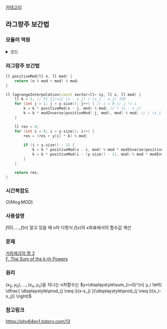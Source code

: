 [카테고리](/README.md)
## 라그랑주 보간법
### 모듈러 역원
<details>
<summary>코드</summary>

```cpp
tuple<ll, ll, ll> extendedGCD(ll a, ll b) { // ax + by = gcd(a, b)
    if (b == 0) return {1, 0, a};

    auto [x, y, g] = extendedGCD(b, a % b);
    return {y, x - (a / b) * y, g};
}

ll modInverse(ll a, ll b) {
    auto [x, y, g] = extendedGCD(a, b); //ax + by = g
    if (g == 1) return (x + b) % b;
    return -1;
}
```
</details>

### 라그랑주 보간법
```cpp
ll positiveMod(ll n, ll mod) {
    return (n % mod + mod) % mod;
}

ll lagrangeInterpolation(const vector<ll> &y, ll x, ll mod) {
    ll k = 1; // PI_{j!=i} (x - x_j) / (x_i - x_j) 저장
    for (int j = 1; j < y.size(); j++) { // i = 0 // j != i
        k = k * positiveMod(x - j, mod) % mod; // * (x - x_j)
        k = k * modInverse(positiveMod(-j, mod), mod) % mod; // / (x_i - x_j)
    }

    ll res = 0;
    for (int i = 0; i < y.size(); i++) {
        res = (res + y[i] * k) % mod;
        
        if (i < y.size() - 1) {
            k = k * positiveMod(x - i, mod) % mod * modInverse(positiveMod(x - (i + 1), mod), mod) % mod;
            k = k * positiveMod(i - (y.size() - 1), mod) % mod * modInverse(positiveMod(i + 1, mod), mod) % mod;
        }
    }

    return res;
}
```
### 시간복잡도
$O(N \log{MOD})$   

### 사용설명
$f(0), ..., f(n)$ 알고 있을 때 $n$차 다항식 $f(x)$의 $x$좌표에서의 함수값 계산

### 문제
[거듭제곱의 합 2](https://www.acmicpc.net/problem/27293)   
[F. The Sum of the k-th Powers](https://codeforces.com/problemset/problem/622/F)   

### 원리
$(x_0, y_0), ..., (x_n, y_n)$을 지나는 n차함수는 $y=\displaystyle\sum_{i=0}^{n} y_i \left( \dfrac{ \displaystyle\prod_{j \neq i}(x-x_j) }{\displaystyle\prod_{j \neq i}(x_i-x_j)} \right)$   

### 참고링크
https://phy64ev1.tistory.com/13   